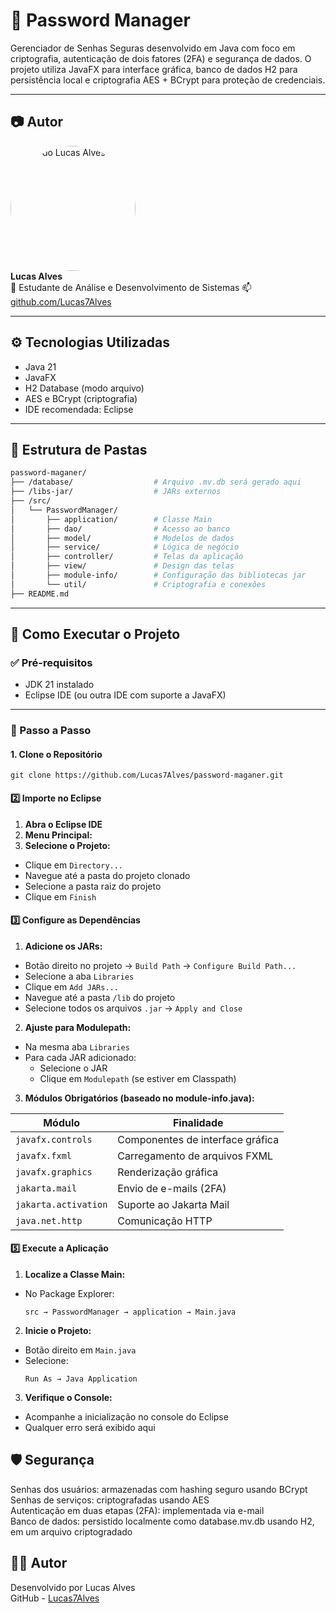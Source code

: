 # 🔐 Password Manager

Gerenciador de Senhas Seguras desenvolvido em Java com foco em criptografia, autenticação de dois fatores (2FA) e segurança de dados. O projeto utiliza JavaFX para interface gráfica, banco de dados H2 para persistência local e criptografia AES + BCrypt para proteção de credenciais.

---

## 📷 Autor

<div align="left">
  <img src="https://avatars.githubusercontent.com/u/64313623?v=4" width="200px;" alt="Foto do Lucas Alves" style="border-radius: 50%"/>
  <br>
  <strong>Lucas Alves</strong>  
  <br>
  💼 Estudante de Análise e Desenvolvimento de Sistemas  
  📫 <a href="https://github.com/Lucas7Alves">github.com/Lucas7Alves</a>
</div>

---

## ⚙️ Tecnologias Utilizadas

- Java 21
- JavaFX
- H2 Database (modo arquivo)
- AES e BCrypt (criptografia)
- IDE recomendada: Eclipse

---

## 📁 Estrutura de Pastas

```bash
password-maganer/
├── /database/                  # Arquivo .mv.db será gerado aqui
├── /libs-jar/                  # JARs externos
├── /src/
│   └── PasswordManager/
│       ├── application/        # Classe Main
│       ├── dao/                # Acesso ao banco
│       ├── model/              # Modelos de dados
│       ├── service/            # Lógica de negócio
│       ├── controller/         # Telas da aplicação
│       ├── view/               # Design das telas
│       ├── module-info/        # Configuração das bibliotecas jar
│       └── util/               # Criptografia e conexões
├── README.md
```
---

## 🚀 Como Executar o Projeto

### ✅ Pré-requisitos

- JDK 21 instalado
- Eclipse IDE (ou outra IDE com suporte a JavaFX)

---

### 🔨 Passo a Passo

#### 1. Clone o Repositório

```git clone https://github.com/Lucas7Alves/password-maganer.git```

#### 2️⃣ Importe no Eclipse

1. **Abra o Eclipse IDE**
2. **Menu Principal:**
3. **Selecione o Projeto:**
- Clique em `Directory...`
- Navegue até a pasta do projeto clonado
- Selecione a pasta raiz do projeto
- Clique em `Finish`

#### 3️⃣ Configure as Dependências

1. **Adicione os JARs:**
- Botão direito no projeto → `Build Path` → `Configure Build Path...`
- Selecione a aba `Libraries`
- Clique em `Add JARs...`
- Navegue até a pasta `/lib` do projeto
- Selecione todos os arquivos `.jar` → `Apply and Close`

2. **Ajuste para Modulepath:**
- Na mesma aba `Libraries`
- Para cada JAR adicionado:
  - Selecione o JAR
  - Clique em `Modulepath` (se estiver em Classpath)
3. **Módulos Obrigatórios (baseado no module-info.java):**
    
| Módulo | Finalidade |
|--------|------------|
| `javafx.controls` | Componentes de interface gráfica |
| `javafx.fxml` | Carregamento de arquivos FXML |
| `javafx.graphics` | Renderização gráfica |
| `jakarta.mail` | Envio de e-mails (2FA) |
| `jakarta.activation` | Suporte ao Jakarta Mail |
| `java.net.http` | Comunicação HTTP |

#### 5️⃣ Execute a Aplicação

1. **Localize a Classe Main:**
- No Package Explorer:
  ```
  src → PasswordManager → application → Main.java
  ```

2. **Inicie o Projeto:**
- Botão direito em `Main.java`
- Selecione:
  ```
  Run As → Java Application
  ```

3. **Verifique o Console:**
- Acompanhe a inicialização no console do Eclipse
- Qualquer erro será exibido aqui

## 🛡️ Segurança

Senhas dos usuários: armazenadas com hashing seguro usando BCrypt  
Senhas de serviços: criptografadas usando AES  
Autenticação em duas etapas (2FA): implementada via e-mail  
Banco de dados: persistido localmente como database.mv.db usando H2, em um arquivo criptogradado  

## 👨‍💻 Autor
Desenvolvido por Lucas Alves  
GitHub - [Lucas7Alves](https://github.com/Lucas7Alves)

